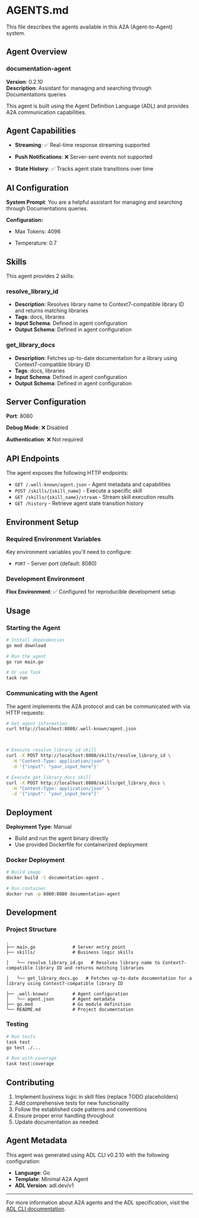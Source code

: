 # AGENTS.md

This file describes the agents available in this A2A (Agent-to-Agent) system.

## Agent Overview

### documentation-agent
**Version**: 0.2.10  
**Description**: Assistant for managing and searching through Documentations queries

This agent is built using the Agent Definition Language (ADL) and provides A2A communication capabilities.

## Agent Capabilities



- **Streaming**: ✅ Real-time response streaming supported


- **Push Notifications**: ❌ Server-sent events not supported


- **State History**: ✅ Tracks agent state transitions over time



## AI Configuration





**System Prompt**: You are a helpful assistant for managing and searching through Documentations queries.



**Configuration:**

- Max Tokens: 4096


- Temperature: 0.7



## Skills


This agent provides 2 skills:


### resolve_library_id
- **Description**: Resolves library name to Context7-compatible library ID and returns matching libraries
- **Tags**: docs, libraries
- **Input Schema**: Defined in agent configuration
- **Output Schema**: Defined in agent configuration


### get_library_docs
- **Description**: Fetches up-to-date documentation for a library using Context7-compatible library ID
- **Tags**: docs, libraries
- **Input Schema**: Defined in agent configuration
- **Output Schema**: Defined in agent configuration




## Server Configuration

**Port**: 8080

**Debug Mode**: ❌ Disabled



**Authentication**: ❌ Not required


## API Endpoints

The agent exposes the following HTTP endpoints:

- `GET /.well-known/agent.json` - Agent metadata and capabilities
- `POST /skills/{skill_name}` - Execute a specific skill
- `GET /skills/{skill_name}/stream` - Stream skill execution results
- `GET /history` - Retrieve agent state transition history

## Environment Setup

### Required Environment Variables

Key environment variables you'll need to configure:



- `PORT` - Server port (default: 8080)

### Development Environment


**Flox Environment**: ✅ Configured for reproducible development setup




## Usage

### Starting the Agent

```bash
# Install dependencies
go mod download

# Run the agent
go run main.go

# Or use Task
task run
```


### Communicating with the Agent

The agent implements the A2A protocol and can be communicated with via HTTP requests:

```bash
# Get agent information
curl http://localhost:8080/.well-known/agent.json



# Execute resolve_library_id skill
curl -X POST http://localhost:8080/skills/resolve_library_id \
  -H "Content-Type: application/json" \
  -d '{"input": "your_input_here"}'

# Execute get_library_docs skill
curl -X POST http://localhost:8080/skills/get_library_docs \
  -H "Content-Type: application/json" \
  -d '{"input": "your_input_here"}'


```

## Deployment


**Deployment Type**: Manual
- Build and run the agent binary directly
- Use provided Dockerfile for containerized deployment



### Docker Deployment
```bash
# Build image
docker build -t documentation-agent .

# Run container
docker run -p 8080:8080 documentation-agent
```


## Development

### Project Structure

```
.
├── main.go              # Server entry point
├── skills/              # Business logic skills

│   └── resolve_library_id.go   # Resolves library name to Context7-compatible library ID and returns matching libraries

│   └── get_library_docs.go   # Fetches up-to-date documentation for a library using Context7-compatible library ID

├── .well-known/         # Agent configuration
│   └── agent.json       # Agent metadata
├── go.mod               # Go module definition
└── README.md            # Project documentation
```


### Testing

```bash
# Run tests
task test
go test ./...

# Run with coverage
task test:coverage
```


## Contributing

1. Implement business logic in skill files (replace TODO placeholders)
2. Add comprehensive tests for new functionality
3. Follow the established code patterns and conventions
4. Ensure proper error handling throughout
5. Update documentation as needed

## Agent Metadata

This agent was generated using ADL CLI v0.2.10 with the following configuration:

- **Language**: Go
- **Template**: Minimal A2A Agent
- **ADL Version**: adl.dev/v1

---

For more information about A2A agents and the ADL specification, visit the [ADL CLI documentation](https://github.com/inference-gateway/adl-cli).
